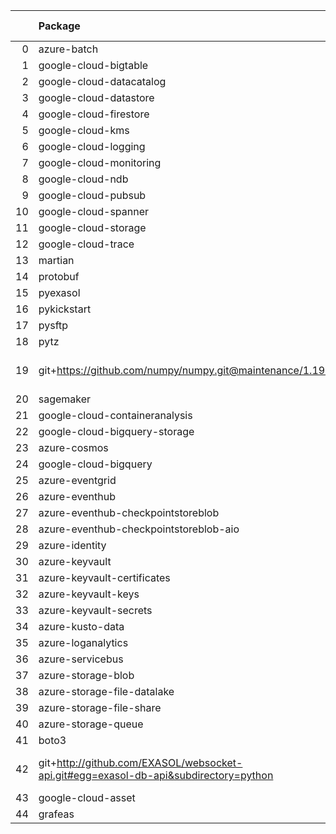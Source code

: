 <!-- markdown-link-check-disable -->

|    | Package                                                                              | Version in 4.0.0     | Version in 4.1.0     | Status   |
|---:|:-------------------------------------------------------------------------------------|:---------------------|:---------------------|:---------|
|  0 | azure-batch                                                                          | 10.0.0               | 10.0.0               |          |
|  1 | google-cloud-bigtable                                                                | 2.2.0                | 2.2.0                |          |
|  2 | google-cloud-datacatalog                                                             | 3.2.1                | 3.2.1                |          |
|  3 | google-cloud-datastore                                                               | 2.1.3                | 2.1.3                |          |
|  4 | google-cloud-firestore                                                               | 2.1.3                | 2.1.3                |          |
|  5 | google-cloud-kms                                                                     | 2.3.0                | 2.3.0                |          |
|  6 | google-cloud-logging                                                                 | 2.5.0                | 2.5.0                |          |
|  7 | google-cloud-monitoring                                                              | 2.2.1                | 2.2.1                |          |
|  8 | google-cloud-ndb                                                                     | 1.9.0                | 1.9.0                |          |
|  9 | google-cloud-pubsub                                                                  | 2.5.0                | 2.5.0                |          |
| 10 | google-cloud-spanner                                                                 | 3.5.0                | 3.5.0                |          |
| 11 | google-cloud-storage                                                                 | 1.38.0               | 1.38.0               |          |
| 12 | google-cloud-trace                                                                   | 1.2.0                | 1.2.0                |          |
| 13 | martian                                                                              | 1.4                  | 1.4                  |          |
| 14 | protobuf                                                                             | 3.17.3               | 3.17.3               |          |
| 15 | pyexasol                                                                             | 0.20.0               | 0.20.0               |          |
| 16 | pykickstart                                                                          | 3.33                 | 3.33                 |          |
| 17 | pysftp                                                                               | 0.2.9                | 0.2.9                |          |
| 18 | pytz                                                                                 | 2021.1               | 2021.1               |          |
| 19 | git+https://github.com/numpy/numpy.git@maintenance/1.19.x                            | No version specified | No version specified |          |
| 20 | sagemaker                                                                            | 2.59.5               | 2.59.5               |          |
| 21 | google-cloud-containeranalysis                                                       | 2.3.0                | 2.3.0                |          |
| 22 | google-cloud-bigquery-storage                                                        | 2.4.0                | 2.4.0                |          |
| 23 | azure-cosmos                                                                         | 4.2.0                | 4.2.0                |          |
| 24 | google-cloud-bigquery                                                                | 2.20.0               | 2.20.0               |          |
| 25 | azure-eventgrid                                                                      | 4.3.0                | 4.3.0                |          |
| 26 | azure-eventhub                                                                       | 5.5.0                | 5.5.0                |          |
| 27 | azure-eventhub-checkpointstoreblob                                                   | 1.1.4                | 1.1.4                |          |
| 28 | azure-eventhub-checkpointstoreblob-aio                                               | 1.1.4                | 1.1.4                |          |
| 29 | azure-identity                                                                       | 1.6.0                | 1.6.0                |          |
| 30 | azure-keyvault                                                                       | 4.1.0                | 4.1.0                |          |
| 31 | azure-keyvault-certificates                                                          | 4.2.1                | 4.2.1                |          |
| 32 | azure-keyvault-keys                                                                  | 4.3.1                | 4.3.1                |          |
| 33 | azure-keyvault-secrets                                                               | 4.2.0                | 4.2.0                |          |
| 34 | azure-kusto-data                                                                     | 2.1.3                | 2.1.3                |          |
| 35 | azure-loganalytics                                                                   | 0.1.0                | 0.1.0                |          |
| 36 | azure-servicebus                                                                     | 7.3.0                | 7.3.0                |          |
| 37 | azure-storage-blob                                                                   | 12.8.1               | 12.8.1               |          |
| 38 | azure-storage-file-datalake                                                          | 12.4.0               | 12.4.0               |          |
| 39 | azure-storage-file-share                                                             | 12.5.0               | 12.5.0               |          |
| 40 | azure-storage-queue                                                                  | 12.1.6               | 12.1.6               |          |
| 41 | boto3                                                                                | 1.17.96              | 1.17.96              |          |
| 42 | git+http://github.com/EXASOL/websocket-api.git#egg=exasol-db-api&subdirectory=python | No version specified | No version specified |          |
| 43 | google-cloud-asset                                                                   | 3.1.0                | 3.1.0                |          |
| 44 | grafeas                                                                              | 1.4.0                | 1.4.0                |          |